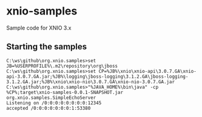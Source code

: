xnio-samples
============

Sample code for XNIO 3.x

Starting the samples
--------------------
    C:\ws\github\org.xnio.samples>set JB=%USERPROFILE%\.m2\repository\org\jboss
    C:\ws\github\org.xnio.samples>set CP=%JB%\xnio\xnio-api\3.0.7.GA\xnio-api-3.0.7.GA.jar;%JB%\logging\jboss-logging\3.1.2.GA\jboss-logging-3.1.2.GA.jar;%JB%\xnio\xnio-nio\3.0.7.GA\xnio-nio-3.0.7.GA.jar
    C:\ws\github\org.xnio.samples>"%JAVA_HOME%\bin\java" -cp %CP%;target\xnio-samples-0.0.1-SNAPSHOT.jar org.xnio.samples.SimpleEchoServer
    Listening on /0:0:0:0:0:0:0:0:12345
    accepted /0:0:0:0:0:0:0:1:53380
